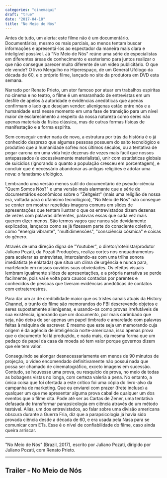 ```yaml
---
categories: "cinemaqui"
draft: "true"
date: "2017-04-18"
title: "No Meio de Nós"
---
```

Antes de tudo, um alerta: este filme não é um documentário. Documentários, mesmo os mais parciais, ao menos tentam buscar informações e apresentá-los ao espectador da maneira mais clara e inteligível possível. Já "No Meio de Nós" reúne uma série de especialistas em diferentes áreas de conhecimento e esoterismo para juntos realizar o que não consegue parecer muito diferente de um vídeo publicitário. O que ele vende? O livro Mergulho no Hiperespaço, de um General Ufólogo da década de 60, e o próprio filme, lançado no site da produtora em DVD esta semana.

Narrado por Renato Prieto, um ator famoso por atuar em trabalhos espíritas no cinema e no teatro, o filme é um emaranhado de entrevistas em um desfile de apelos à autoridade e evidências anedóticas que apenas confirmam o lado que desejam vender: alienígenas estão entre nós e a humanidade está nesse momento em uma fase de transição para um nível maior de esclarecimento a respeito da nossa natureza como seres não apenas materiais da física clássica, mas de outras formas físicas de manifestação e a forma espírita.

Sem conseguir conter nada de novo, a estrutura por trás da história é o já conhecido desprezo que algumas pessoas possuem do salto tecnológico e produtivo que a humanidade sofreu nos últimos séculos, ou a tentativa de pegar carona em uma vida hoje dezenas de vezes mais fácil que nossos antepassados (e excessivamente materialista), unir com estatísticas globais de suicídios (ignorando o quanto a população cresceu em porcentagem), e concluir que é necessário abandonar as antigas religiões e adotar uma nova: o fanatismo ufológico.

Lembrando uma versão menos sutil do documentário de pseudo-ciência "Quem Somos Nós?" e uma versão mais alarmante que a série de documentários econômicos sobre o "Zeitgeist" (mais uma religião de nossa era, voltada para o ufanismo tecnológico), "No Meio de Nós" não consegue se conter em mostrar repetidas imagens comuns em slides de apresentações que tentam ilustrar o que os entrevistados dizem dezenas de vezes com palavras diferentes, palavras essas que cada vez mais querem dizer menos. São termos vagos que nunca são devidamente explicados, lançados como se já fizessem parte do consciente coletivo, como "energia vibrante", "multidimensões", "consciência cósmica" e coisas do gênero.

Através de uma direção digna de "Youtuber", o diretor/roteirista/produtor Juliano Pozati, da Pozati Produções, realiza cortes nos enquadramentos para acelerar as entrevistas, intercalando-as com uma trilha sonora imediatista (e enlatada) que situa um clima de urgência e nunca para, martelando em nossos ouvidos suas obviedades. Os efeitos visuais lembram igualmente slides de apresentações, e a própria narrativa se perde facilmente, pois vai e volta para causos contados por parentes e conhecidos de pessoas que tiveram evidências anedóticas de contatos com extraterrestres.

Para dar um ar de credibilidade maior que os tristes canais atuais da History Channel, o trunfo do filme são memorandos do FBI descrevendo objetos e seres supostamente alienígenas, e usando-os como provas irrefutáveis de sua existência, ignorando que um documento, por mais carimbado que seja, não deixa de ser apenas um papel timbrado e amarelado com palavras feitas à máquina de escrever. E mesmo que este seja um memorando cuja origem é da agência de inteligência norte-americana, isso apenas prova que o documento foi lá produzido, e nada mais, da mesma forma que um pedaço de papel da casa da moeda só tem valor porque governos dizem que ele tem valor.

Conseguindo se alongar desnecessariamente em menos de 90 minutos de projeção, o vídeo encomendado definitivamente não possui nada que possa ser chamado de cinematográfico, exceto imagens em sucessão. Contudo, se houvesse uma prova, ou resquício de prova, no meio de todas as bobagens vistas no longa, com certeza valeria a pena. No entanto, a única coisa que foi ofertada a este crítico foi uma cópia do livro-alvo da campanha de marketing. Que eu enviarei com prazer (frete incluso) a qualquer um que me apresentar alguma prova cabal de qualquer um dos eventos que o filme cita. Pode até ser as Cartas de Zener, uma tentativa defasada de transformar parapsicologia em ciência através de um método testável. Aliás, um dos entrevistados, ao falar sobre uma divisão americana obscura durante a Guerra Fria, diz que a parapsicologia já havia sido provada ciência desde a década de 60, e era usada pela Nasa para se comunicar com ETs. Esse é o nível de confiabilidade do filme, caso ainda queira arriscar.

<hr>"No Meio de Nós" (Brazil, 2017), escrito por Juliano Pozati, dirigido por Juliano Pozati, com Renato Prieto.<hr>

<h2>Trailer - No Meio de Nós<h2>
